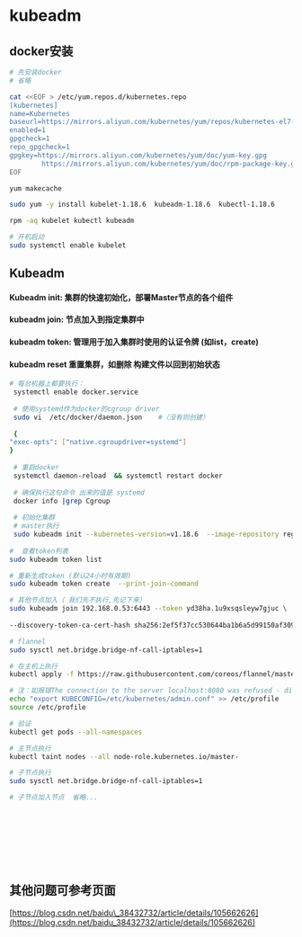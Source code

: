 # kubeadm

## docker安装

```bash
# 先安装docker
# 省略

cat <<EOF > /etc/yum.repos.d/kubernetes.repo[kubernetes]name=Kubernetesbaseurl=https://mirrors.aliyun.com/kubernetes/yum/repos/kubernetes-el7-x86_64/enabled=1gpgcheck=1repo_gpgcheck=1gpgkey=https://mirrors.aliyun.com/kubernetes/yum/doc/yum-key.gpg        https://mirrors.aliyun.com/kubernetes/yum/doc/rpm-package-key.gpgEOF

yum makecache

sudo yum -y install kubelet-1.18.6  kubeadm-1.18.6  kubectl-1.18.6

rpm -aq kubelet kubectl kubeadm

# 开机启动
sudo systemctl enable kubelet
```

## Kubeadm

#### Kubeadm init: 集群的快速初始化，部署Master节点的各个组件

#### kubeadm join: 节点加入到指定集群中

#### kubeadm token: 管理用于加入集群时使用的认证令牌 \(如list，create\)

#### kubeadm reset 重置集群，如删除 构建文件以回到初始状态

```bash
# 每台机器上都要执行：
 systemctl enable docker.service
 
 # 使用systemd作为docker的cgroup driver
 sudo vi  /etc/docker/daemon.json    #（没有则创建）
 
 {"exec-opts": ["native.cgroupdriver=systemd"]}
 
 # 重启docker
 systemctl daemon-reload  && systemctl restart docker
 
 # 确保执行这句命令 出来的值是 systemd
 docker info |grep Cgroup
 
 # 初始化集群
 # master执行
 sudo kubeadm init --kubernetes-version=v1.18.6  --image-repository registry.aliyuncs.com/google_containers
 
#  查看token列表 
sudo kubeadm token list

# 重新生成token (默认24小时有效期)
sudo kubeadm token create  --print-join-command

# 其他节点加入（ 我们先不执行,先记下来）
sudo kubeadm join 192.168.0.53:6443 --token yd38ha.1u9xsqsleyw7gjuc \    
--discovery-token-ca-cert-hash sha256:2ef5f37cc530644ba1b6a5d99150af309e9c5d6a16933323ee18a7732811f3c1

# flannel
sudo sysctl net.bridge.bridge-nf-call-iptables=1

# 在主机上执行
kubectl apply -f https://raw.githubusercontent.com/coreos/flannel/master/Documentation/kube-flannel.yml

# 注：如报错The connection to the server localhost:8080 was refused - did you specify the right host or port?
echo "export KUBECONFIG=/etc/kubernetes/admin.conf" >> /etc/profile
source /etc/profile

# 验证
kubectl get pods --all-namespaces

# 主节点执行
kubectl taint nodes --all node-role.kubernetes.io/master-

# 子节点执行
sudo sysctl net.bridge.bridge-nf-call-iptables=1

# 子节点加入节点  省略...





```

## 其他问题可参考页面

[https://blog.csdn.net/baidu\_38432732/article/details/105662626](https://blog.csdn.net/baidu_38432732/article/details/105662626)

